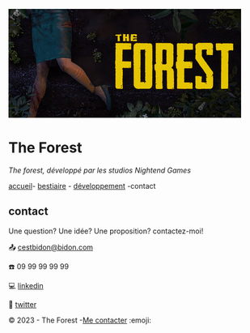 ![the forest](image/banniere.jpg)

# The Forest

 *The forest, développé par les studios Nightend Games*

 [accueil](README.md)- [bestiaire](bestiaire.md) - [développement](développement.md) -contact

## contact

Une question? Une idée? Une proposition?
contactez-moi!

  :outbox_tray: cestbidon@bidon.com

  :phone: 09 99 99 99 99
  
  :computer: [linkedin](https://fr.linkedin.com)
  
  :office: [twitter](https://twitter.com)

© 2023 - The Forest -[Me contacter](cestbidon@bidon.com)
 :emoji: